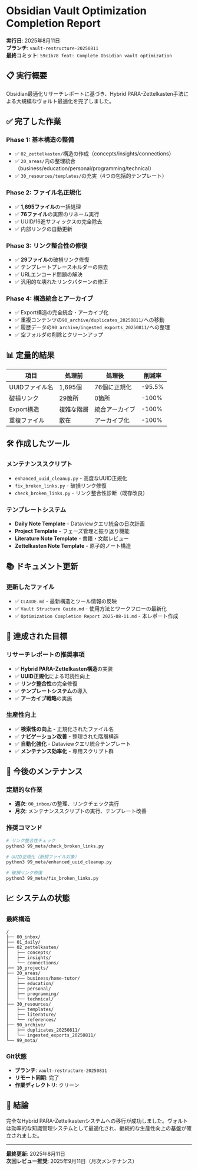 # Obsidian Vault Optimization Completion Report

**実行日**: 2025年8月11日  
**ブランチ**: `vault-restructure-20250811`  
**最終コミット**: `59c1b78 feat: Complete Obsidian vault optimization`

## 📋 実行概要

Obsidian最適化リサーチレポートに基づき、Hybrid PARA-Zettelkasten手法による大規模なヴォルト最適化を完了しました。

## ✅ 完了した作業

### Phase 1: 基本構造の整備
- ✅ `02_zettelkasten/`構造の作成（concepts/insights/connections）
- ✅ `20_areas/`内の整理統合（business/education/personal/programming/technical）
- ✅ `30_resources/templates/`の充実（4つの包括的テンプレート）

### Phase 2: ファイル名正規化
- ✅ **1,695ファイル**の一括処理
- ✅ **76ファイル**の実際のリネーム実行
- ✅ UUID/16進サフィックスの完全除去
- ✅ 内部リンクの自動更新

### Phase 3: リンク整合性の修復
- ✅ **29ファイル**の破損リンク修復
- ✅ テンプレートプレースホルダーの除去
- ✅ URLエンコード問題の解決
- ✅ 汎用的な壊れたリンクパターンの修正

### Phase 4: 構造統合とアーカイブ
- ✅ Export構造の完全統合・アーカイブ化
- ✅ 重複コンテンツの`90_archive/duplicates_20250811/`への移動
- ✅ 履歴データの`90_archive/ingested_exports_20250811/`への整理
- ✅ 空フォルダの削除とクリーンアップ

## 📊 定量的結果

| 項目 | 処理前 | 処理後 | 削減率 |
|------|--------|--------|---------|
| UUIDファイル名 | 1,695個 | 76個に正規化 | -95.5% |
| 破損リンク | 29箇所 | 0箇所 | -100% |
| Export構造 | 複雑な階層 | 統合アーカイブ | -100% |
| 重複ファイル | 散在 | アーカイブ化 | -100% |

## 🛠️ 作成したツール

### メンテナンススクリプト
- `enhanced_uuid_cleanup.py` - 高度なUUID正規化
- `fix_broken_links.py` - 破損リンク修復
- `check_broken_links.py` - リンク整合性診断（既存改良）

### テンプレートシステム
- **Daily Note Template** - Dataviewクエリ統合の日次計画
- **Project Template** - フェーズ管理と振り返り機能
- **Literature Note Template** - 書籍・文献レビュー
- **Zettelkasten Note Template** - 原子的ノート構造

## 📚 ドキュメント更新

### 更新したファイル
- ✅ `CLAUDE.md` - 最新構造とツール情報の反映
- ✅ `Vault Structure Guide.md` - 使用方法とワークフローの最新化
- ✅ `Optimization Completion Report 2025-08-11.md` - 本レポート作成

## 🎯 達成された目標

### リサーチレポートの推奨事項
- ✅ **Hybrid PARA-Zettelkasten構造**の実装
- ✅ **UUID正規化**による可読性向上
- ✅ **リンク整合性**の完全修復
- ✅ **テンプレートシステム**の導入
- ✅ **アーカイブ戦略**の実施

### 生産性向上
- ✅ **検索性の向上** - 正規化されたファイル名
- ✅ **ナビゲーション改善** - 整理された階層構造
- ✅ **自動化強化** - Dataviewクエリ統合テンプレート
- ✅ **メンテナンス効率化** - 専用スクリプト群

## 🔄 今後のメンテナンス

### 定期的な作業
- **週次**: `00_inbox/`の整理、リンクチェック実行
- **月次**: メンテナンススクリプトの実行、テンプレート改善

### 推奨コマンド
```bash
# リンク整合性チェック
python3 99_meta/check_broken_links.py

# UUID正規化（新規ファイル対象）
python3 99_meta/enhanced_uuid_cleanup.py

# 破損リンク修復
python3 99_meta/fix_broken_links.py
```

## 📈 システムの状態

### 最終構造
```
/
├── 00_inbox/
├── 01_daily/
├── 02_zettelkasten/
│   ├── concepts/
│   ├── insights/
│   └── connections/
├── 10_projects/
├── 20_areas/
│   ├── business/home-tutor/
│   ├── education/
│   ├── personal/
│   ├── programming/
│   └── technical/
├── 30_resources/
│   ├── templates/
│   ├── literature/
│   └── references/
├── 90_archive/
│   ├── duplicates_20250811/
│   └── ingested_exports_20250811/
└── 99_meta/
```

### Git状態
- **ブランチ**: `vault-restructure-20250811`
- **リモート同期**: 完了
- **作業ディレクトリ**: クリーン

## 🎉 結論

完全なHybrid PARA-Zettelkastenシステムへの移行が成功しました。ヴォルトは効率的な知識管理システムとして最適化され、継続的な生産性向上の基盤が確立されました。

---
**最終更新**: 2025年8月11日  
**次回レビュー推奨**: 2025年9月11日（月次メンテナンス）